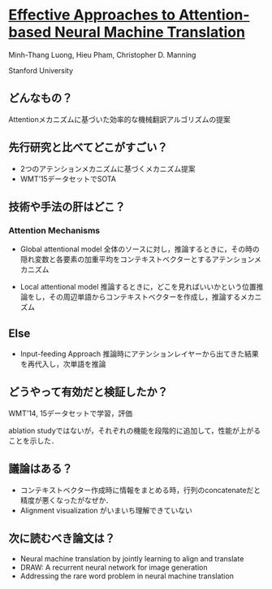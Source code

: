 # [Effective Approaches to Attention-based Neural Machine Translation](https://arxiv.org/abs/1508.04025)
Minh-Thang Luong, Hieu Pham, Christopher D. Manning

Stanford University
## どんなもの？
Attentionメカニズムに基づいた効率的な機械翻訳アルゴリズムの提案

## 先行研究と比べてどこがすごい？
* 2つのアテンションメカニズムに基づくメカニズム提案
*  WMT’15データセットでSOTA

## 技術や手法の肝はどこ？
### Attention Mechanisms
* Global attentional model
全体のソースに対し，推論するときに，その時の隠れ変数と各要素の加重平均をコンテキストベクターとするアテンションメカニズム

* Local attentional model
推論するときに，どこを見ればいいかという位置推論をし，その周辺単語からコンテキストベクターを作成し，推論するメカニズム

## Else
* Input-feeding Approach
推論時にアテンションレイヤーから出てきた結果を再代入し，次単語を推論

## どうやって有効だと検証したか？
WMT'14, 15データセットで学習，評価

ablation studyではないが，それぞれの機能を段階的に追加して，性能が上がることを示した．

## 議論はある？
* コンテキストベクター作成時に情報をまとめる時，行列のconcatenateだと精度が悪くなったがなぜか．
* Alignment visualization がいまいち理解できていない

## 次に読むべき論文は？
* Neural machine translation by jointly learning to align and translate
* DRAW: A recurrent neural network for image generation
* Addressing the rare word problem in neural machine translation
